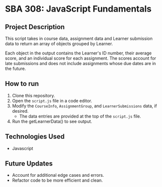 # SBA 308: JavaScript Fundamentals

## Project Description

This script takes in course data, assignment data and Learner submission data to return an array of objects grouped by Learner.

Each object in the output contains the Learner's ID number, their average score, and an individual score for each assignment. The scores account for late submissions and does not include assignments whose due dates are in the future.

## How to run

1. Clone this repository.
2. Open the `script.js` file in a code editor.
3. Modify the `CourseInfo`, `AssignmentGroup`, and `LearnerSubmissions` data, if desired.
   - The data entries are provided at the top of the `script.js` file.
4. Run the getLearnerData() to see output.

## Technologies Used

- Javascript

## Future Updates

- Account for additional edge cases and errors.
- Refactor code to be more efficient and clean.

